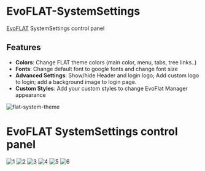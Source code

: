 # EvoFLAT-SystemSettings 
[EvoFLAT](https://github.com/Nicola1971/EvoFLAT) SystemSettings control panel

## Features

- **Colors**: Change FLAT theme colors (main color, menu, tabs, tree links..)
- **Fonts**: Change default font to google fonts and change font size
- **Advanced Settings**: Show/hide Header and login logo; Add custom logo to login; add a background image to login page.
- **Custom Styles**: 	Add your custom styles to change EvoFlat Manager appearance 

![flat-system-theme](https://user-images.githubusercontent.com/7342798/33016221-fae57ae6-cded-11e7-8488-33cfeb62ca72.png)

# EvoFLAT SystemSettings control panel

![1](https://user-images.githubusercontent.com/7342798/33207310-7a6e6d1e-d10d-11e7-9b02-61f6fbe61059.png)
![2](https://user-images.githubusercontent.com/7342798/33207312-7a8673dc-d10d-11e7-8b1a-86b819fe8204.png)
![3](https://user-images.githubusercontent.com/7342798/33207314-7a9e55e2-d10d-11e7-9cd9-8182f873e8e4.png)
![4](https://user-images.githubusercontent.com/7342798/33207315-7ab7f560-d10d-11e7-9d9f-e1f3d7f4da4c.png)
![5](https://user-images.githubusercontent.com/7342798/33207316-7ad25be4-d10d-11e7-9bb0-0fef252f233b.png)
![6](https://user-images.githubusercontent.com/7342798/33207317-7aea49fc-d10d-11e7-896a-6ab6e02ac6a7.png)





